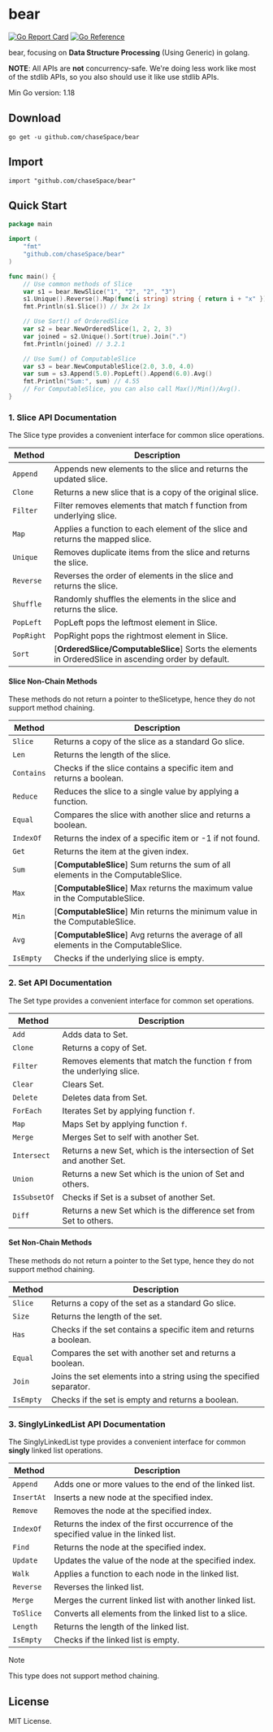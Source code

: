 # bear

[![Go Report Card](https://goreportcard.com/badge/github.com/chasespace/bear)](https://goreportcard.com/report/github.com/chaseSpace/bear)
[![Go Reference](https://pkg.go.dev/badge/github.com/chasespace/bear.svg)](https://pkg.go.dev/github.com/chaseSpace/bear)

bear, focusing on **Data Structure Processing** (Using Generic) in golang.

**NOTE**: All APIs are **not** concurrency-safe. We're doing less work like most of the stdlib APIs, so you also should
use
it like
use stdlib APIs.

Min Go version: 1.18

## Download

```shell
go get -u github.com/chaseSpace/bear
```

## Import

```
import "github.com/chaseSpace/bear"
```

## Quick Start

```go
package main

import (
	"fmt"
	"github.com/chaseSpace/bear"
)

func main() {
	// Use common methods of Slice
	var s1 = bear.NewSlice("1", "2", "2", "3")
	s1.Unique().Reverse().Map(func(i string) string { return i + "x" })
	fmt.Println(s1.Slice()) // 3x 2x 1x

	// Use Sort() of OrderedSlice
	var s2 = bear.NewOrderedSlice(1, 2, 2, 3)
	var joined = s2.Unique().Sort(true).Join(".")
	fmt.Println(joined) // 3.2.1

	// Use Sum() of ComputableSlice
	var s3 = bear.NewComputableSlice(2.0, 3.0, 4.0)
	var sum = s3.Append(5.0).PopLeft().Append(6.0).Avg()
	fmt.Println("Sum:", sum) // 4.55
	// For ComputableSlice, you can also call Max()/Min()/Avg().
}

```

### 1. Slice API Documentation

The Slice type provides a convenient interface for common slice operations.

| Method     | Description                                                                                          |
|------------|------------------------------------------------------------------------------------------------------|
| `Append`   | Appends new elements to the slice and returns the updated slice.                                     |
| `Clone`    | Returns a new slice that is a copy of the original slice.                                            |
| `Filter`   | Filter removes elements that match f function from underlying slice.                                 |
| `Map`      | Applies a function to each element of the slice and returns the mapped slice.                        |
| `Unique`   | Removes duplicate items from the slice and returns the slice.                                        |
| `Reverse`  | Reverses the order of elements in the slice and returns the slice.                                   |
| `Shuffle`  | Randomly shuffles the elements in the slice and returns the slice.                                   |
| `PopLeft`  | PopLeft pops the leftmost element in Slice.                                                          |
| `PopRight` | PopRight pops the rightmost element in Slice.                                                        |
| `Sort`     | [**OrderedSlice/ComputableSlice**] Sorts the elements in OrderedSlice in ascending order by default. |

#### Slice Non-Chain Methods

These methods do not return a pointer to theSlicetype, hence they do not support method chaining.

| Method     | Description                                                                           |
|------------|---------------------------------------------------------------------------------------|
| `Slice`    | Returns a copy of the slice as a standard Go slice.                                   |
| `Len`      | Returns the length of the slice.                                                      |
| `Contains` | Checks if the slice contains a specific item and returns a boolean.                   |
| `Reduce`   | Reduces the slice to a single value by applying a function.                           |
| `Equal`    | Compares the slice with another slice and returns a boolean.                          |
| `IndexOf`  | Returns the index of a specific item or -1 if not found.                              |
| `Get`      | Returns the item at the given index.                                                  |
| `Sum`      | [**ComputableSlice**] Sum returns the sum of all elements in the ComputableSlice.     |
| `Max`      | [**ComputableSlice**] Max returns the maximum value in the ComputableSlice.           |
| `Min`      | [**ComputableSlice**] Min returns the minimum value in the ComputableSlice.           |
| `Avg`      | [**ComputableSlice**] Avg returns the average of all elements in the ComputableSlice. |
| `IsEmpty`  | Checks if the underlying slice is empty.                                              |

### 2. Set API Documentation

The Set type provides a convenient interface for common set operations.

| Method       | Description                                                             |
|--------------|-------------------------------------------------------------------------|
| `Add`        | Adds data to Set.                                                       |
| `Clone`      | Returns a copy of Set.                                                  |
| `Filter`     | Removes elements that match the function `f` from the underlying slice. |
| `Clear`      | Clears Set.                                                             |
| `Delete`     | Deletes data from Set.                                                  |
| `ForEach`    | Iterates Set by applying function `f`.                                  |
| `Map`        | Maps Set by applying function `f`.                                      |
| `Merge`      | Merges Set to self with another Set.                                    |
| `Intersect`  | Returns a new Set, which is the intersection of Set and another Set.    |
| `Union`      | Returns a new Set which is the union of Set and others.                 |
| `IsSubsetOf` | Checks if Set is a subset of another Set.                               |
| `Diff`       | Returns a new Set which is the difference set from Set to others.       |

#### Set Non-Chain Methods

These methods do not return a pointer to the Set type, hence they do not support method chaining.

| Method    | Description                                                         |
|-----------|---------------------------------------------------------------------|
| `Slice`   | Returns a copy of the set as a standard Go slice.                   |
| `Size`    | Returns the length of the set.                                      |
| `Has`     | Checks if the set contains a specific item and returns a boolean.   |
| `Equal`   | Compares the set with another set and returns a boolean.            |
| `Join`    | Joins the set elements into a string using the specified separator. |
| `IsEmpty` | Checks if the set is empty and returns a boolean.                   |

### 3. SinglyLinkedList API Documentation

The SinglyLinkedList type provides a convenient interface for common **singly** linked list operations.

| Method     | Description                                                                          |
|------------|--------------------------------------------------------------------------------------|
| `Append`   | Adds one or more values to the end of the linked list.                               |
| `InsertAt` | Inserts a new node at the specified index.                                           |
| `Remove`   | Removes the node at the specified index.                                             |
| `IndexOf`  | Returns the index of the first occurrence of the specified value in the linked list. |
| `Find`     | Returns the node at the specified index.                                             |
| `Update`   | Updates the value of the node at the specified index.                                |
| `Walk`     | Applies a function to each node in the linked list.                                  |
| `Reverse`  | Reverses the linked list.                                                            |
| `Merge`    | Merges the current linked list with another linked list.                             |
| `ToSlice`  | Converts all elements from the linked list to a slice.                               |
| `Length`   | Returns the length of the linked list.                                               |
| `IsEmpty`  | Checks if the linked list is empty.                                                  |

> [!NOTE]
> This type does not support method chaining.

## License

MIT License.